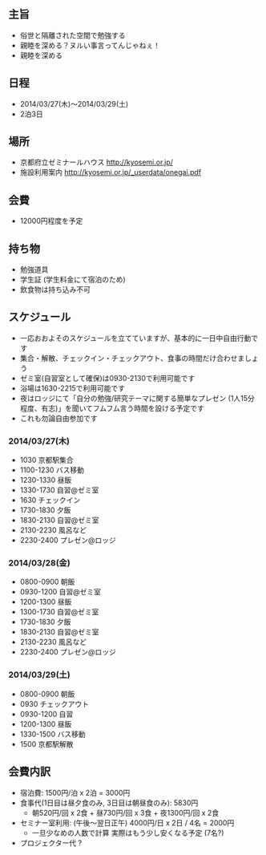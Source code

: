 ## 主旨
- 俗世と隔離された空間で勉強する
- 親睦を深める？ヌルい事言ってんじゃねぇ！
- 親睦を深める

## 日程
- 2014/03/27(木)〜2014/03/29(土)
- 2泊3日

## 場所
- 京都府立ゼミナールハウス http://kyosemi.or.jp/
- 施設利用案内 http://kyosemi.or.jp/_userdata/onegai.pdf

## 会費
- 12000円程度を予定

## 持ち物
- 勉強道具
- 学生証 (学生料金にて宿泊のため)
- 飲食物は持ち込み不可

## スケジュール
- 一応おおよそのスケジュールを立てていますが、基本的に一日中自由行動です
- 集合・解散、チェックイン・チェックアウト、食事の時間だけ合わせましょう
- ゼミ室(自習室として確保)は0930-2130で利用可能です
- 浴場は1630-2215で利用可能です
- 夜はロッジにて「自分の勉強/研究テーマに関する簡単なプレゼン (1人15分程度、有志)」を聞いてフムフム言う時間を設ける予定です
- これも勿論自由参加です

### 2014/03/27(木)
- 1030 京都駅集合
- 1100-1230 バス移動
- 1230-1330 昼飯
- 1330-1730 自習@ゼミ室
- 1630 チェックイン
- 1730-1830 夕飯
- 1830-2130 自習@ゼミ室
- 2130-2230 風呂など
- 2230-2400 プレゼン@ロッジ

### 2014/03/28(金)
- 0800-0900 朝飯
- 0930-1200 自習@ゼミ室
- 1200-1300 昼飯
- 1300-1730 自習@ゼミ室
- 1730-1830 夕飯
- 1830-2130 自習@ゼミ室
- 2130-2230 風呂など
- 2230-2400 プレゼン@ロッジ

### 2014/03/29(土)
- 0800-0900 朝飯
- 0930 チェックアウト
- 0930-1200 自習
- 1200-1300 昼飯
- 1330-1500 バス移動
- 1500 京都駅解散

## 会費内訳
- 宿泊費: 1500円/泊 x 2泊 = 3000円
- 食事代(1日目は昼夕食のみ, 3日目は朝昼食のみ): 5830円
  - 朝520円/回 x 2食 + 昼730円/回 x 3食 + 夜1300円/回 x 2食
- セミナー室利用: (午後〜翌日正午) 4000円/日 x 2日 / 4名 = 2000円
  - 一旦少なめの人数で計算 実際はもう少し安くなる予定 (7名?)
- プロジェクター代 ?
